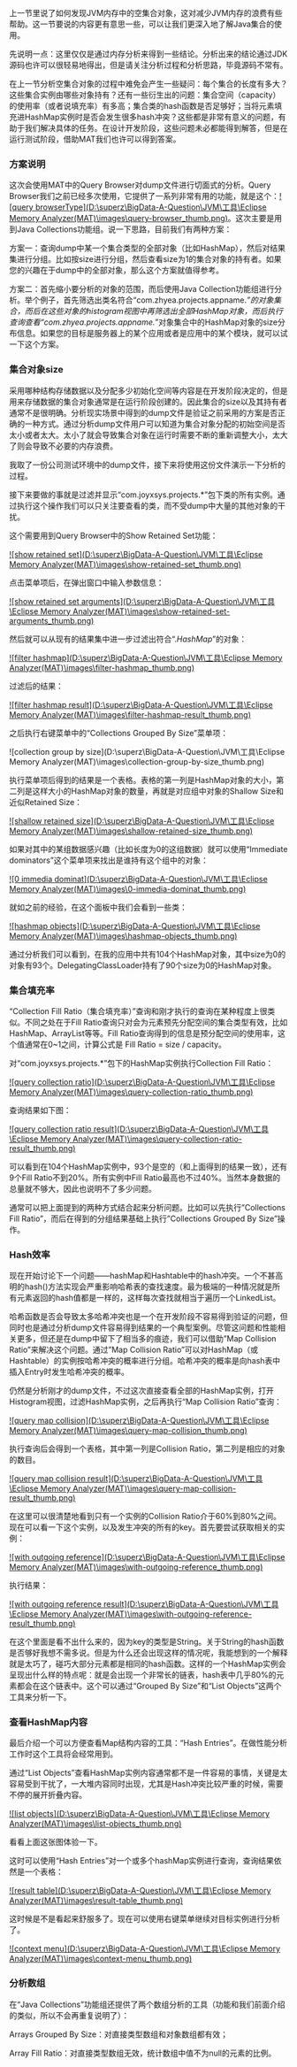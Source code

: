 上一节里说了如何发现JVM内存中的空集合对象，这对减少JVM内存的浪费有些帮助。这一节要说的内容更有意思一些，可以让我们更深入地了解Java集合的使用。

先说明一点：这里仅仅是通过内存分析来得到一些结论。分析出来的结论通过JDK源码也许可以很轻易地得出，但是请关注分析过程和分析思路，毕竟源码不常有。

在上一节分析空集合对象的过程中难免会产生一些疑问：每个集合的长度有多大？这些集合实例由哪些对象持有？还有一些衍生出的问题：集合空间（capacity）的使用率（或者说填充率）有多高；集合类的hash函数是否足够好；当将元素填充进HashMap实例时是否会发生很多hash冲突？这些都是非常有意义的问题，有助于我们解决具体的任务。在设计开发阶段，这些问题未必都能得到解答，但是在运行测试阶段，借助MAT我们也许可以得到答案。

### 方案说明

这次会使用MAT中的Query Browser对dump文件进行切面式的分析。Query Browser我们之前已经多次使用，它提供了一系列非常有用的功能，就是这个：[![query browserType](D:\superz\BigData-A-Question\JVM\工具\Eclipse Memory Analyzer(MAT)\images\query-browser_thumb.png)](http://www.zhyea.com/wp-content/uploads/2016/07/query-browserType.png)。这次主要是用到Java Collections功能组。说一下思路，目前我们有两种方案：

方案一：查询dump中某一个集合类型的全部对象（比如HashMap），然后对结果集进行分组。比如按size进行分组，然后查看size为1的集合对象的持有者。如果您的兴趣在于dump中的全部对象，那么这个方案就值得参考。

方案二：首先缩小要分析的对象的范围，而后使用Java Collection功能组进行分析。举个例子，首先筛选出类名符合“com.zhyea.projects.appname.*”的对象集合，而后在这些对象的histogram视图中再筛选出全部HashMap对象，而后执行查询查看“com.zhyea.projects.appname.*”对象集合中的HashMap对象的size分布信息。如果您的目标是服务器上的某个应用或者是应用中的某个模块，就可以试一下这个方案。

### 集合对象size

采用哪种结构存储数据以及分配多少初始化空间等内容是在开发阶段决定的，但是用来存储数据的集合对象通常是在运行阶段创建的。因此集合的size以及其持有者通常不是很明确。分析现实场景中得到的dump文件是验证之前采用的方案是否正确的一种方式。通过分析dump文件用户可以知道为集合对象分配的初始空间是否太小或者太大。太小了就会导致集合对象在运行时需要不断的重新调整大小，太大了则会导致不必要的内存浪费。

我取了一份公司测试环境中的dump文件，接下来将使用这份文件演示一下分析的过程。

接下来要做的事就是过滤并显示“com.joyxsys.projects.*”包下类的所有实例。通过执行这个操作我们可以只关注要查看的类，而不受dump中大量的其他对象的干扰。

这个需要用到Query Browser中的Show Retained Set功能：

[![show retained set](D:\superz\BigData-A-Question\JVM\工具\Eclipse Memory Analyzer(MAT)\images\show-retained-set_thumb.png)](http://www.zhyea.com/wp-content/uploads/2016/07/show-retained-set.png)

点击菜单项后，在弹出窗口中输入参数信息：

[![show retained set arguments](D:\superz\BigData-A-Question\JVM\工具\Eclipse Memory Analyzer(MAT)\images\show-retained-set-arguments_thumb.png)](http://www.zhyea.com/wp-content/uploads/2016/07/show-retained-set-arguments.png)

然后就可以从现有的结果集中进一步过滤出符合“.*HashMap*”的对象：

[![filter hashmap](D:\superz\BigData-A-Question\JVM\工具\Eclipse Memory Analyzer(MAT)\images\filter-hashmap_thumb.png)](http://www.zhyea.com/wp-content/uploads/2016/07/filter-hashmap.png)

过滤后的结果：

[![filter hashmap result](D:\superz\BigData-A-Question\JVM\工具\Eclipse Memory Analyzer(MAT)\images\filter-hashmap-result_thumb.png)](http://www.zhyea.com/wp-content/uploads/2016/07/filter-hashmap-result.png)

之后执行右键菜单中的“Collections Grouped By Size”菜单项：

![collection group by size](D:\superz\BigData-A-Question\JVM\工具\Eclipse Memory Analyzer(MAT)\images\collection-group-by-size_thumb.png)

执行菜单项后得到的结果是一个表格。表格的第一列是HashMap对象的大小，第二列是这样大小的HashMap对象的数量，再就是对应组中对象的Shallow Size和近似Retained Size：

[![shallow retained size](D:\superz\BigData-A-Question\JVM\工具\Eclipse Memory Analyzer(MAT)\images\shallow-retained-size_thumb.png)](http://www.zhyea.com/wp-content/uploads/2016/07/shallow-retained-size.png)

如果对其中的某组数据感兴趣（比如长度为0的这组数据）就可以使用“Immediate dominators”这个菜单项来找出是谁持有这个组中的对象：

[![0 immedia dominat](D:\superz\BigData-A-Question\JVM\工具\Eclipse Memory Analyzer(MAT)\images\0-immedia-dominat_thumb.png)](http://www.zhyea.com/wp-content/uploads/2016/07/0-immedia-dominat.png)

就如之前的经验，在这个面板中我们会看到一些类：

[![hashmap objects](D:\superz\BigData-A-Question\JVM\工具\Eclipse Memory Analyzer(MAT)\images\hashmap-objects_thumb.png)](http://www.zhyea.com/wp-content/uploads/2016/07/hashmap-objects.png)

通过分析我们可以看到，在我的应用中共有104个HashMap对象，其中size为0的对象有93个。DelegatingClassLoader持有了90个size为0的HashMap对象。

### 集合填充率

“Collection Fill Ratio（集合填充率）”查询和刚才执行的查询在某种程度上很类似。不同之处在于Fill Ratio查询只对会为元素预先分配空间的集合类型有效，比如HashMap、ArrayList等等。Fill Ratio查询得到的信息是预分配空间的使用率，这个值通常在0~1之间，计算公式是 Fill Ratio = size / capacity。

对“com.joyxsys.projects.*”包下的HashMap实例执行Collection Fill Ratio：

[![query collection ratio](D:\superz\BigData-A-Question\JVM\工具\Eclipse Memory Analyzer(MAT)\images\query-collection-ratio_thumb.png)](http://www.zhyea.com/wp-content/uploads/2016/07/query-collection-ratio.png)

查询结果如下图：

[![query collection ratio result](D:\superz\BigData-A-Question\JVM\工具\Eclipse Memory Analyzer(MAT)\images\query-collection-ratio-result_thumb.png)](http://www.zhyea.com/wp-content/uploads/2016/07/query-collection-ratio-result.png)

可以看到在104个HashMap实例中，93个是空的（和上面得到的结果一致），还有9个Fill Ratio不到20%。所有实例中Fill Ratio最高也不过40%。当然本身数据的总量就不够大，因此也说明不了多少问题。

通常可以把上面提到的两种方式结合起来分析问题。比如可以先执行”Collections Fill Ratio”，而后在得到的分组结果基础上执行”Collections Grouped By Size”操作。

### Hash效率

现在开始讨论下一个问题——hashMap和Hashtable中的hash冲突。一个不甚高明的hash()方法实现会严重影响哈希表的查找速度。最为极端的一种情况就是所有元素返回的hash值都是一样的，这样每次查找就相当于遍历一个LinkedList。

哈希函数是否会导致太多哈希冲突也是一个在开发阶段不容易得到验证的问题，但同时也是通过分析dump文件容易得到结果的一个典型案例。尽管这问题和性能相关更多，但还是在dump中留下了相当多的痕迹，我们可以借助”Map Collision Ratio”来解决这个问题。通过”Map Collision Ratio”可以对HashMap（或Hashtable）的实例按哈希冲突的概率进行分组。哈希冲突的概率是向hash表中插入Entry时发生哈希冲突的概率。

仍然是分析刚才的dump文件，不过这次直接查看全部的HashMap实例，打开Histogram视图，过滤HashMap实例，之后再执行“Map Collision Ratio”查询：

[![query map collision](D:\superz\BigData-A-Question\JVM\工具\Eclipse Memory Analyzer(MAT)\images\query-map-collision_thumb.png)](http://www.zhyea.com/wp-content/uploads/2016/07/query-map-collision.png)

执行查询后会得到一个表格，其中第一列是Collision Ratio，第二列是相应的对象的数目。

[![query map collision result](D:\superz\BigData-A-Question\JVM\工具\Eclipse Memory Analyzer(MAT)\images\query-map-collision-result_thumb.png)](http://www.zhyea.com/wp-content/uploads/2016/07/query-map-collision-result.png)

在这里可以很清楚地看到只有一个实例的Collision Ratio介于60%到80%之间。现在可以看一下这个实例，以及发生冲突的所有的key。首先要尝试获取相关的实例：

[![with outgoing reference](D:\superz\BigData-A-Question\JVM\工具\Eclipse Memory Analyzer(MAT)\images\with-outgoing-reference_thumb.png)](http://www.zhyea.com/wp-content/uploads/2016/07/with-outgoing-reference.png)

执行结果：

[![with outgoing reference result](D:\superz\BigData-A-Question\JVM\工具\Eclipse Memory Analyzer(MAT)\images\with-outgoing-reference-result_thumb.png)](http://www.zhyea.com/wp-content/uploads/2016/07/with-outgoing-reference-result.png)

在这个里面是看不出什么来的，因为key的类型是String。关于String的hash函数是否够好我想不需多说。但是为什么还会出现这样的情况呢，我能想到的一个解释就是太巧了，碰巧大部分元素都是相同的hash函数。这样的一个HashMap实例会呈现出什么样的特点呢：就是会出现一个非常长的链表，hash表中几乎80%的元素都会在这个链表中。这个可以通过“Grouped By Size”和“List Objects”这两个工具来分析一下。

### 查看HashMap内容

最后介绍一个可以方便查看Map结构内容的工具：“Hash Entries”。在做性能分析工作时这个工具将会经常用到。

通过“List Objects”查看HashMap实例内容通常都不是一件容易的事情，关键是太容易受到干扰了，一大堆内容同时出现，尤其是Hash冲突比较严重的时候，需要不停的展开折叠内容。

[![list objects](D:\superz\BigData-A-Question\JVM\工具\Eclipse Memory Analyzer(MAT)\images\list-objects_thumb.png)](http://www.zhyea.com/wp-content/uploads/2016/07/list-objects.png)

看看上面这张图体验一下。

这时可以使用“Hash Entries”对一个或多个hashMap实例进行查询，查询结果依然是一个表格：

[![result table](D:\superz\BigData-A-Question\JVM\工具\Eclipse Memory Analyzer(MAT)\images\result-table_thumb.png)](http://www.zhyea.com/wp-content/uploads/2016/07/result-table.png)

这时候是不是看起来舒服多了。现在可以使用右键菜单继续对目标实例进行分析了。

[![context menu](D:\superz\BigData-A-Question\JVM\工具\Eclipse Memory Analyzer(MAT)\images\context-menu_thumb.png)](http://www.zhyea.com/wp-content/uploads/2016/07/context-menu.png)

### 分析数组

在“Java Collections”功能组还提供了两个数组分析的工具（功能和我们前面介绍的类似，所以不会再重复说明了）：

Arrays Grouped By Size：对直接类型数组和对象数组都有效；

Array Fill Ratio：对直接类型数组无效，统计数组中值不为null的元素的比例。